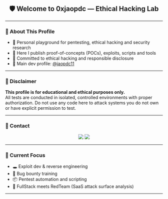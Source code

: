 <h2 align="center">🛡️ Welcome to 0xjaopdc — Ethical Hacking Lab</h2>

---

<h3>👤 About This Profile</h3>
<ul>
  <li>🧠 Personal playground for pentesting, ethical hacking and security research</li>
  <li>🧰 Here I publish proof-of-concepts (POCs), exploits, scripts and tools</li>
  <li>🤝 Committed to ethical hacking and responsible disclosure</li>
  <li>🔗 Main dev profile: <a href="https://github.com/jaopdc11">@jaopdc11</a></li>
</ul>

---

<h3>📜 Disclaimer</h3>
<p><b>This profile is for educational and ethical purposes only.</b><br>
All tests are conducted in isolated, controlled environments with proper authorization.
Do not use any code here to attack systems you do not own or have explicit permission to test.</p>

---

<h3>💼 Contact</h3>
<div align="center">
  <a href="mailto:0xjaopdc@proton.me"><img src="https://img.shields.io/badge/Email-ProtonMail-8B89CC?style=for-the-badge&logo=protonmail&logoColor=white"></a>
  <a href="https://github.com/jaopdc11" target="_blank"><img src="https://img.shields.io/badge/Main%20GitHub-%23181717.svg?style=for-the-badge&logo=github&logoColor=white"></a>
</div>

---

<h3>🧪 Current Focus</h3>
<ul>
  <li>🕳️ Exploit dev & reverse engineering</li>
  <li>🔐 Bug bounty training</li>
  <li>📦 Pentest automation and scripting</li>
  <li>🚀 FullStack meets RedTeam (SaaS attack surface analysis)</li>
</ul>

---

